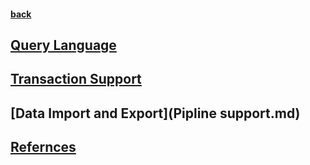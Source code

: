 #### [back](../Neo4j_Main.md)


## [Query Language](commands.md)

## [Transaction Support](transaction_support.md)

## [Data Import and Export](Pipline support.md)

## [Refernces](refernces.md)